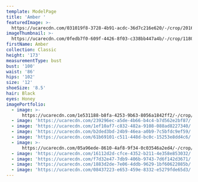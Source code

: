 ```yaml
---
template: ModelPage
title: 'Amber '
featuredImage: >-
  https://ucarecdn.com/031019f8-3728-4b91-acdc-36d7c216e620/-/crop/2016x1339/433,0/-/preview/
imageThumbnail: >-
  https://ucarecdn.com/0fedb7f0-609f-4426-8f03-c338bb447a4b/-/crop/1180x1620/812,88/-/preview/
firstName: Amber
collection: Classic
height: '173'
measurementType: bust
bust: '100'
waist: '86'
hips: '102'
size: '12'
shoeSize: '8.5'
hair: Black
eyes: Honey
imagePortfolio:
  - image: >-
      https://ucarecdn.com/1e531188-b8fa-4253-9b63-8056a1842ff2/-/crop/1568x1605/605,103/-/preview/
  - image: 'https://ucarecdn.com/239296ec-a5de-4b66-b4c4-b7d562e2bf87/'
  - image: 'https://ucarecdn.com/1ef10af7-c832-482a-9108-088ad8227340/'
  - image: 'https://ucarecdn.com/b2ded3bd-24b9-46ea-a0b9-7c5bfdc9ef59/'
  - image: 'https://ucarecdn.com/61b69101-c511-448d-bc0c-15253e8dd4c6/'
  - image: >-
      https://ucarecdn.com/05a96ede-8610-4af8-9f34-0c03546a2ed4/-/crop/1470x2449/111,0/-/preview/
  - image: 'https://ucarecdn.com/16112d2d-cfce-4352-b211-4e358e853032/'
  - image: 'https://ucarecdn.com/f7d32e47-7db9-406b-9743-7d6f142d3671/'
  - image: 'https://ucarecdn.com/1883d2de-7e06-4ddb-9629-1bf60622085b/'
  - image: 'https://ucarecdn.com/08437223-e653-459e-8332-e5279fde65d3/'
---
```


